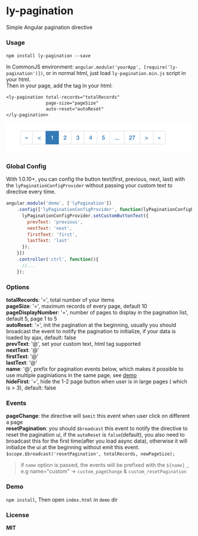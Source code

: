 # ly-pagination
Simple Angular pagination directive

### Usage

`npm install ly-pagination --save`

In CommonJS environment:
`angular.module('yourApp', [require('ly-pagination')])`,
or in normal html, just load `ly-pagination.min.js` script in your html.  
Then in your page, add the tag in your html:
```
<ly-pagination total-records="totalRecords"
               page-size="pageSize"
               auto-reset="autoReset"
</ly-pagination>
```
[![ly-pagination-ui](https://github.com/JasonBoy/ly-pagination/blob/master/demo/img.png)](https://github.com/JasonBoy/ly-pagination/blob/master/demo/img.png)

### Global Config  
With 1.0.10+, you can config the button text(first, previous, next, last) with the `lyPaginationConfigProvider` without passing your custom text to directive every time.

```javascript
angular.module('demo', ['lyPagination'])
    .config(['lyPaginationConfigProvider', function(lyPaginationConfigProvider) {
      lyPaginationConfigProvider.setCustomButtonText({
        prevText: 'previous',
        nextText: 'next',
        firstText: 'first',
        lastText: 'last'
      });
    }])
    .controller('ctrl', function(){
      //...
    });
```

### Options

**totalRecords**: '=', total number of your items  
**pageSize**: '=', maximum records of every page, default 10  
**pageDisplayNumber**: '=', number of pages to display in the pagination list, default 5, page 1 to 5  
**autoReset**: '=', init the pagination at the beginning, usually you should broadcast the event to notify the pagination to initialize, if your data is loaded by ajax, default: false  
**prevText**: '@', set your custom text, html tag supported  
**nextText**: '@'  
**firstText**: '@'  
**lastText**: '@'  
**name**: '@', prefix for pagination events below, which makes it possible to use multiple paginiations in the same page, see [demo](https://github.com/JasonBoy/ly-pagination#demo)    
**hideFirst**: '=', hide the 1-2 page button when user is in large pages ( which is > 3), default: false

### Events

**pageChange**: the directive will `$emit` this event when user click on different a page  
**resetPagination**: you should `$broadcast` this event to notify the directive to reset the pagination ui,
 if the `autoReset` is `false`(default), you also need to broadcast this for the first time(after you load async data),
 otherwise it will initialize the ui at the beginning without emit this event.
  `$scope.$broadcast('resetPagination', totalRecords, newPageSize);`
  
> if `name` option is passed, the events will be prefixed with the `${name}_`, e.g name="custom" -> `custom_pageChange` & `custom_resetPagination`

### Demo

`npm install`,
Then open `index.html` in `demo` dir

### License

**MIT**
